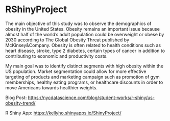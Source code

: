 # RShinyProject

The main objective of this study was to observe the demographics of obesity in the United States. Obesity remains an important issue because almost half of the world’s adult population could be overweight or obese by 2030 according to The Global Obesity Threat published by McKinsey&Company. Obesity is often related to health conditions such as heart disease, stroke, type 2 diabetes, certain types of cancer in addition to contributing to economic and productivity costs.

My main goal was to identify distinct segments with high obesity within the US population. Market segmentation could allow for more effective targeting of products and marketing campaign such as promotion of gym memberships, healthy eating programs, or healthcare discounts in order to move Americans towards healthier weights.  


Blog Post: https://nycdatascience.com/blog/student-works/r-shiny/us-obesity-trend/

R Shiny App: https://kellyho.shinyapps.io/ShinyProject/
